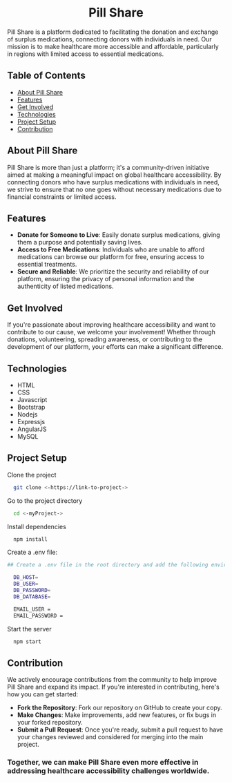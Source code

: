 <h1 align="center"> Pill Share </h1>

Pill Share is a platform dedicated to facilitating the donation and exchange of surplus medications, connecting donors with individuals in need. Our mission is to make healthcare more accessible and affordable, particularly in regions with limited access to essential medications.

## Table of Contents

- [About Pill Share](#about-pill-share)
- [Features](#features)
- [Get Involved](#get-involved)
- [Technologies](#technologies)
- [Project Setup](#project-setup)
- [Contribution](#contribution)


## About Pill Share

Pill Share is more than just a platform; it's a community-driven initiative aimed at making a meaningful impact on global healthcare accessibility. By connecting donors who have surplus medications with individuals in need, we strive to ensure that no one goes without necessary medications due to financial constraints or limited access.

## Features

- **Donate for Someone to Live**: Easily donate surplus medications, giving them a purpose and potentially saving lives.
- **Access to Free Medications**: Individuals who are unable to afford medications can browse our platform for free, ensuring access to essential treatments.
- **Secure and Reliable**: We prioritize the security and reliability of our platform, ensuring the privacy of personal information and the authenticity of listed medications.

## Get Involved

If you're passionate about improving healthcare accessibility and want to contribute to our cause, we welcome your involvement! Whether through donations, volunteering, spreading awareness, or contributing to the development of our platform, your efforts can make a significant difference.

## Technologies

- HTML
- CSS
- Javascript
- Bootstrap
- Nodejs
- Expressjs
- AngularJS
- MySQL

## Project Setup

Clone the project

```bash
  git clone <-https://link-to-project->
```

Go to the project directory

```bash
  cd <-myProject->
```

Install dependencies

```bash
  npm install
```
Create a .env file: 

```bash
## Create a .env file in the root directory and add the following environment variables

  DB_HOST= 
  DB_USER= 
  DB_PASSWORD= 
  DB_DATABASE= 

  EMAIL_USER = 
  EMAIL_PASSWORD = 
```

Start the server

```bash
  npm start
```

## Contribution

We actively encourage contributions from the community to help improve Pill Share and expand its impact. If you're interested in contributing, here's how you can get started:

- **Fork the Repository**: Fork our repository on GitHub to create your copy.
- **Make Changes**: Make improvements, add new features, or fix bugs in your forked repository.
- **Submit a Pull Request**: Once you're ready, submit a pull request to have your changes reviewed and considered for merging into the main project.

### Together, we can make Pill Share even more effective in addressing healthcare accessibility challenges worldwide.
